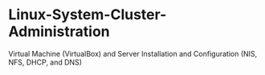 # Linux-System-Cluster-Administration
Virtual Machine (VirtualBox) and Server Installation and Configuration (NIS, NFS, DHCP, and DNS)
